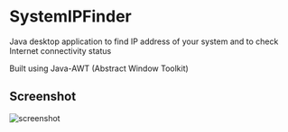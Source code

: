 # SystemIPFinder
Java desktop application to find IP address of your system and to check Internet connectivity status

Built using Java-AWT (Abstract Window Toolkit)

## Screenshot

![screenshot](https://user-images.githubusercontent.com/37250413/102513884-cb5a1680-40b1-11eb-93ce-bf850398e982.JPEG)
